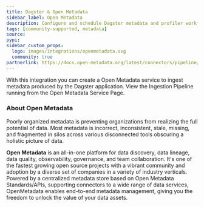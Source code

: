 ```yaml
---
title: Dagster & Open Metadata
sidebar_label: Open Metadata
description: Configure and schedule Dagster metadata and profiler workflows from the OpenMetadata UI.
tags: [community-supported, metadata]
source:
pypi:
sidebar_custom_props:
  logo: images/integrations/openmetadata.svg
  community: true
partnerlink: https://docs.open-metadata.org/latest/connectors/pipeline/dagster
---
```


With this integration you can create a Open Metadata service to ingest metadata produced by the Dagster application. View the Ingestion Pipeline running from the Open Metadata Service Page.

### About Open Metadata

Poorly organized metadata is preventing organizations from realizing the full potential of data. Most metadata is incorrect, inconsistent, stale, missing, and fragmented in silos across various disconnected tools obscuring a holistic picture of data.

**Open Metadata** is an all-in-one platform for data discovery, data lineage, data quality, observability, governance, and team collaboration. It's one of the fastest growing open source projects with a vibrant community and adoption by a diverse set of companies in a variety of industry verticals. Powered by a centralized metadata store based on Open Metadata Standards/APIs, supporting connectors to a wide range of data services, OpenMetadata enables end-to-end metadata management, giving you the freedom to unlock the value of your data assets.
